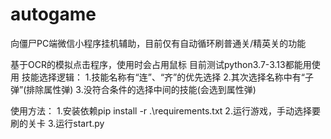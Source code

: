 # autogame
向僵尸PC端微信小程序挂机辅助，目前仅有自动循环刷普通关/精英关的功能

基于OCR的模拟点击程序，使用时会占用鼠标
目前测试python3.7-3.13都能用使用
技能选择逻辑：
1.技能名称有“连”、“齐”的优先选择
2.其次选择名称中有“子弹”(排除属性弹)
3.没符合条件的选择中间的技能(会选到属性弹)

使用方法：
1.安装依赖pip install -r .\requirements.txt
2.运行游戏，手动选择要刷的关卡
3.运行start.py
